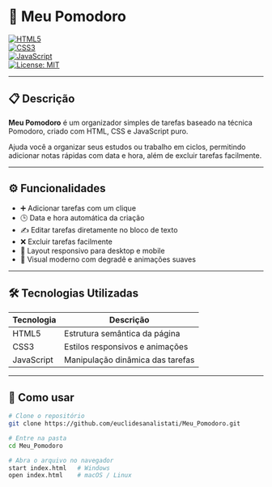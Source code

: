 # 🚀 Meu Pomodoro

[![HTML5](https://img.shields.io/badge/HTML5-%23E34F26.svg?style=for-the-badge&logo=html5&logoColor=white)](https://developer.mozilla.org/pt-BR/docs/Web/HTML)  
[![CSS3](https://img.shields.io/badge/CSS3-%231572B6.svg?style=for-the-badge&logo=css3&logoColor=white)](https://developer.mozilla.org/pt-BR/docs/Web/CSS)  
[![JavaScript](https://img.shields.io/badge/JavaScript-%23F7DF1E.svg?style=for-the-badge&logo=javascript&logoColor=black)](https://developer.mozilla.org/pt-BR/docs/Web/JavaScript)  
[![License: MIT](https://img.shields.io/badge/License-MIT-green.svg?style=for-the-badge)](LICENSE)

---

## 📋 Descrição

**Meu Pomodoro** é um organizador simples de tarefas baseado na técnica Pomodoro, criado com HTML, CSS e JavaScript puro.

Ajuda você a organizar seus estudos ou trabalho em ciclos, permitindo adicionar notas rápidas com data e hora, além de excluir tarefas facilmente.

---

## ⚙️ Funcionalidades

- ➕ Adicionar tarefas com um clique  
- 🕒 Data e hora automática da criação  
- ✍️ Editar tarefas diretamente no bloco de texto  
- ❌ Excluir tarefas facilmente  
- 📱 Layout responsivo para desktop e mobile  
- 🎨 Visual moderno com degradê e animações suaves  

---

## 🛠 Tecnologias Utilizadas

| Tecnologia | Descrição                        |
|------------|--------------------------------|
| HTML5      | Estrutura semântica da página   |
| CSS3       | Estilos responsivos e animações |
| JavaScript | Manipulação dinâmica das tarefas|

---

## 🚀 Como usar

```bash
# Clone o repositório
git clone https://github.com/euclidesanalistati/Meu_Pomodoro.git

# Entre na pasta
cd Meu_Pomodoro

# Abra o arquivo no navegador
start index.html   # Windows
open index.html    # macOS / Linux


